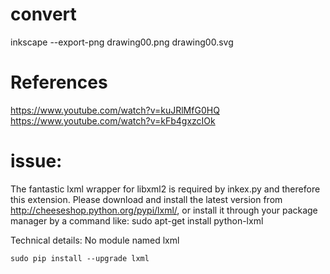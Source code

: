 

# convert

inkscape --export-png drawing00.png drawing00.svg



# References

https://www.youtube.com/watch?v=kuJRlMfG0HQ
https://www.youtube.com/watch?v=kFb4gxzcIOk




# issue:



The fantastic lxml wrapper for libxml2 is required by inkex.py and 
therefore this extension. Please download and install the latest version from 
http://cheeseshop.python.org/pypi/lxml/, 
or install it through your package manager by a command like: 
sudo apt-get install python-lxml

Technical details:
No module named lxml

```
sudo pip install --upgrade lxml
```



